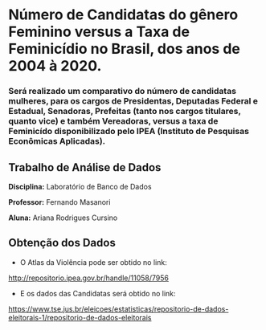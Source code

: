 # Número de Candidatas do gênero Feminino versus a Taxa de Feminicídio no Brasil, dos anos de 2004 à 2020.

### Será realizado um comparativo do número de candidatas mulheres, para os cargos de Presidentas, Deputadas Federal e Estadual, Senadoras, Prefeitas (tanto nos cargos titulares, quanto vice) e também Vereadoras, versus a taxa de Feminicído disponibilizado pelo IPEA (Instituto de Pesquisas Econômicas Aplicadas).



## Trabalho de Análise de Dados


**Disciplina:** Laboratório de Banco de Dados

**Professor:** Fernando Masanori

**Aluna:** Ariana Rodrigues Cursino


## Obtenção dos Dados

- O Atlas da Violência pode ser obtido no link: 

http://repositorio.ipea.gov.br/handle/11058/7956


- E os dados das Candidatas será obtido no link:

https://www.tse.jus.br/eleicoes/estatisticas/repositorio-de-dados-eleitorais-1/repositorio-de-dados-eleitorais



